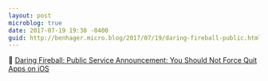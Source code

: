 ```yaml
---
layout: post
microblog: true
date: 2017-07-19 19:38 -0400
guid: http://benhager.micro.blog/2017/07/19/daring-fireball-public.html
---
```

📱 [Daring Fireball: Public Service Announcement: You Should Not Force Quit Apps on iOS](https://daringfireball.net/2017/07/you_should_not_force_quit_apps)

